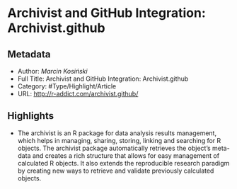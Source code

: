 # Archivist and GitHub Integration: Archivist.github

## Metadata

* Author: *Marcin Kosiński*
* Full Title: Archivist and GitHub Integration: Archivist.github
* Category: #Type/Highlight/Article
* URL: http://r-addict.com/archivist.github/

## Highlights

* The archivist is an R package for data analysis results management, which helps in managing, sharing, storing, linking and searching for R objects. The archivist package automatically retrieves the object’s meta-data and creates a rich structure that allows for easy management of calculated R objects. It also extends the reproducible research paradigm by creating new ways to retrieve and validate previously calculated objects.
